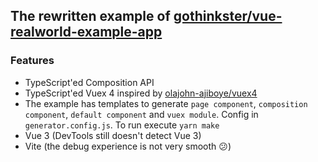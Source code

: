 ## The rewritten example of [gothinkster/vue-realworld-example-app](https://github.com/gothinkster/vue-realworld-example-app) 

### Features

* TypeScript'ed Composition API
* TypeScript'ed Vuex 4 inspired by [olajohn-ajiboye/vuex4](https://github.com/olajohn-ajiboye/vuex4)
* The example has templates to generate `page component`, `composition component`, `default component` and `vuex module`. 
Config in `generator.config.js`. To run execute `yarn make`
* Vue 3 (DevTools still doesn't detect Vue 3)
* Vite (the debug experience is not very smooth 😕)
